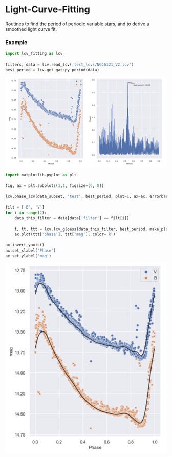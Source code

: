 # Light-Curve-Fitting

Routines to find the period of periodic variable stars, and to derive a smoothed light curve fit. 

### Example

```python
import lcv_fitting as lcv 

filters, data = lcv.read_lcv('test_lcvs/NGC6121_V2.lcv')
best_period = lcv.get_gatspy_period(data)
```
<img src="period-fit-example.png"/>

```python 
import matplotlib.pyplot as plt 

fig, ax = plt.subplots(1,1, figsize=(6, 8))

lcv.phase_lcv(data_subset, 'test', best_period, plot=1, ax=ax, errorbars=False)

filt = ['B', 'V']
for i in range(2): 
    data_this_filter = data[data['filter'] == filt[i]]
    
    t, tt, ttt = lcv.lcv_gloess(data_this_filter, best_period, make_plot=False, min_n_obs=12, max_delta_phase=0.2)
    ax.plot(ttt['phase'], ttt['mag'], color='k')
    
ax.invert_yaxis()
ax.set_xlabel('Phase')
ax.set_ylabel('mag')
```
![GLOESS fit example](gloess-fit-example.png)
